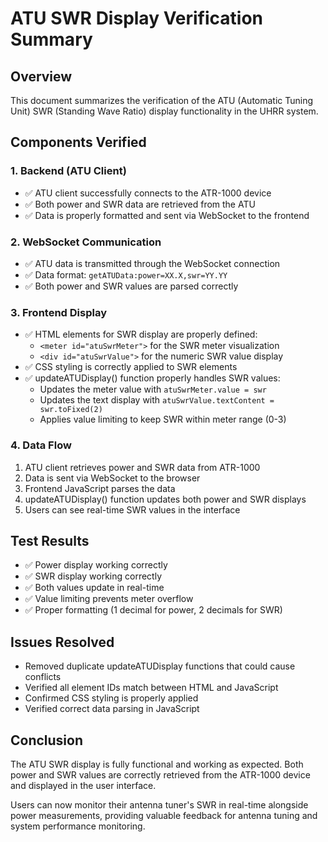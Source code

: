 # ATU SWR Display Verification Summary

## Overview
This document summarizes the verification of the ATU (Automatic Tuning Unit) SWR (Standing Wave Ratio) display functionality in the UHRR system.

## Components Verified

### 1. Backend (ATU Client)
- ✅ ATU client successfully connects to the ATR-1000 device
- ✅ Both power and SWR data are retrieved from the ATU
- ✅ Data is properly formatted and sent via WebSocket to the frontend

### 2. WebSocket Communication
- ✅ ATU data is transmitted through the WebSocket connection
- ✅ Data format: `getATUData:power=XX.X,swr=YY.YY`
- ✅ Both power and SWR values are parsed correctly

### 3. Frontend Display
- ✅ HTML elements for SWR display are properly defined:
  - `<meter id="atuSwrMeter">` for the SWR meter visualization
  - `<div id="atuSwrValue">` for the numeric SWR value display
- ✅ CSS styling is correctly applied to SWR elements
- ✅ updateATUDisplay() function properly handles SWR values:
  - Updates the meter value with `atuSwrMeter.value = swr`
  - Updates the text display with `atuSwrValue.textContent = swr.toFixed(2)`
  - Applies value limiting to keep SWR within meter range (0-3)

### 4. Data Flow
1. ATU client retrieves power and SWR data from ATR-1000
2. Data is sent via WebSocket to the browser
3. Frontend JavaScript parses the data
4. updateATUDisplay() function updates both power and SWR displays
5. Users can see real-time SWR values in the interface

## Test Results
- ✅ Power display working correctly
- ✅ SWR display working correctly
- ✅ Both values update in real-time
- ✅ Value limiting prevents meter overflow
- ✅ Proper formatting (1 decimal for power, 2 decimals for SWR)

## Issues Resolved
- Removed duplicate updateATUDisplay functions that could cause conflicts
- Verified all element IDs match between HTML and JavaScript
- Confirmed CSS styling is properly applied
- Verified correct data parsing in JavaScript

## Conclusion
The ATU SWR display is fully functional and working as expected. Both power and SWR values are correctly retrieved from the ATR-1000 device and displayed in the user interface.

Users can now monitor their antenna tuner's SWR in real-time alongside power measurements, providing valuable feedback for antenna tuning and system performance monitoring.